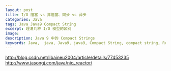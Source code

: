 ```yaml
---
layout: post
title: I/O 阻塞 vs 非阻塞、同步 vs 异步  
categories: Java  
tags: Java Java9 Compact String  
excerpt: 理清几种 I/O 模型的区别  
image:   
description: Java 9 中的 Compact Strings  
keywords: Java,  java, Java9, java9, Compact String, compact string, Reion Chan, reionchan
--- 
```


http://blog.csdn.net/libaineu2004/article/details/77453235
http://www.jasongj.com/java/nio_reactor/
